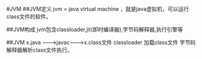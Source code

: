 #JVM
##JVM定义
jvm = java virtual machine ，就是java虚拟机，可以运行class文件的软件。

##JVM构成
jvm包含classloader,jit(即时编译器),字节码解释器,执行引擎等

##JVM
x.java --->javac--->x.class文件
classloader 加载class文件
字节码解释器解析class文件执行。